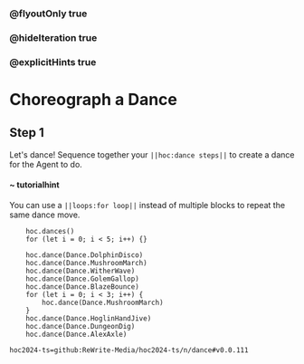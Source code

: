 ### @flyoutOnly true
### @hideIteration true
### @explicitHints true

# Choreograph a Dance

## Step 1
Let's dance! Sequence together your ``||hoc:dance steps||`` to create a dance for the Agent to do.

#### ~ tutorialhint
You can use a ``||loops:for loop||`` instead of multiple blocks to repeat the same dance move.


```ghost
    hoc.dances()
    for (let i = 0; i < 5; i++) {}
```
```template
    hoc.dance(Dance.DolphinDisco)
    hoc.dance(Dance.MushroomMarch)
    hoc.dance(Dance.WitherWave)
    hoc.dance(Dance.GolemGallop)
    hoc.dance(Dance.BlazeBounce)
    for (let i = 0; i < 3; i++) {
        hoc.dance(Dance.MushroomMarch)
    }
    hoc.dance(Dance.HoglinHandJive)
    hoc.dance(Dance.DungeonDig)
    hoc.dance(Dance.AlexAxle)
```

```package
hoc2024-ts=github:ReWrite-Media/hoc2024-ts/n/dance#v0.0.111
```